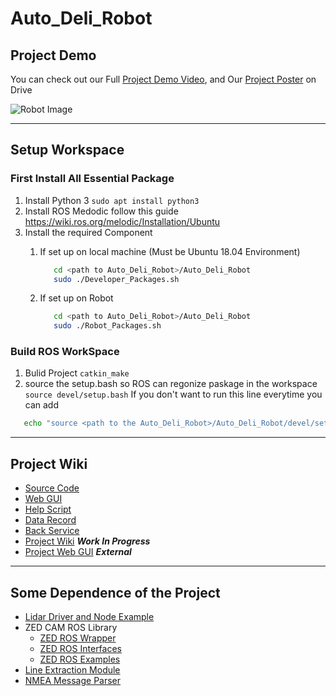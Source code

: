 # Auto_Deli_Robot  

## Project Demo

You can check out our Full [Project Demo Video](https://drive.google.com/file/d/1Yv5ODyAOx7SA_VIIy4futuZDS9lSGUw0/view?usp=sharing), and Our [Project Poster](https://docs.google.com/presentation/d/15J9EV6Ldmtv3bceEVrtHY0l34OyZT7eu/edit?usp=sharing&ouid=111715498776220747550&rtpof=true&sd=true)  on Drive


![Robot Image](https://github.com/CMPE195-Group-28-Auto-Delivery-Robot/Auto_Deli_Robot/blob/main/RobotImage2.jpg?raw=true)

---

## Setup Workspace  

### First Install All Essential Package

1. Install Python 3
``` sudo apt install python3 ```
2. Install ROS Medodic follow this guide <https://wiki.ros.org/melodic/Installation/Ubuntu>
3. Install the required Component
   1. If set up on local machine (Must be Ubuntu 18.04 Environment)

      ```bash
         cd <path to Auto_Deli_Robot>/Auto_Deli_Robot
         sudo ./Developer_Packages.sh
      ```

   2. If set up on Robot

      ```bash
         cd <path to Auto_Deli_Robot>/Auto_Deli_Robot
         sudo ./Robot_Packages.sh
      ```

### Build ROS WorkSpace

1. Bulid Project
   ``` catkin_make ```
2. source the setup.bash so ROS can regonize paskage in the workspace
   ``` source devel/setup.bash ```
   If you don't want to run this line everytime you can add

```bash
   echo "source <path to the Auto_Deli_Robot>/Auto_Deli_Robot/devel/setup.bash" >> ~/.bashrc
```

---

## Project Wiki

- [Source Code](https://github.com/CMPE195-Group-28-Auto-Delivery-Robot/Auto_Deli_Robot/tree/main/src)
- [Web GUI](https://github.com/CMPE195-Group-28-Auto-Delivery-Robot/Auto_Delivery_Robot_Web_Control_GUI)
- [Help Script](https://github.com/CMPE195-Group-28-Auto-Delivery-Robot/Auto_Deli_Robot/tree/main/Help_Script)
- [Data Record](https://github.com/CMPE195-Group-28-Auto-Delivery-Robot/Auto_Deli_Robot/tree/main/data_record)
- [Back Service](https://github.com/CMPE195-Group-28-Auto-Delivery-Robot/Auto_Deli_Robot/tree/main/Back_Service)
- [Project Wiki](https://github.com/CMPE195-Group-28-Auto-Delivery-Robot/Auto_Deli_Robot/tree/main/Project_Wiki) ***Work In Progress***
- [Project Web GUI](https://github.com/CMPE195-Group-28-Auto-Delivery-Robot/Auto_Delivery_Robot_Web_Control_GUI) ***External***

---  

## Some Dependence of the Project

- [Lidar Driver and Node Example](https://github.com/Slamtec/rplidar_ros)
- ZED CAM ROS Library
  - [ZED ROS Wrapper](https://github.com/stereolabs/zed-ros-wrapper)
  - [ZED ROS Interfaces](https://github.com/stereolabs/zed-ros-interfaces)
  - [ZED ROS Examples](https://github.com/stereolabs/zed-ros-examples)
- [Line Extraction Module](https://github.com/kam3k/laser_line_extraction.git)  
- [NMEA Message Parser](https://github.com/kosma/minmea.git)
